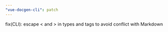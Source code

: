 ```yaml
---
"vue-docgen-cli": patch
---
```


fix(CLI): escape < and > in types and tags to avoid conflict with Markdown
